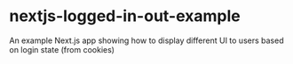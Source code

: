 # nextjs-logged-in-out-example
An example Next.js app showing how to display different UI to users based on login state (from cookies)
